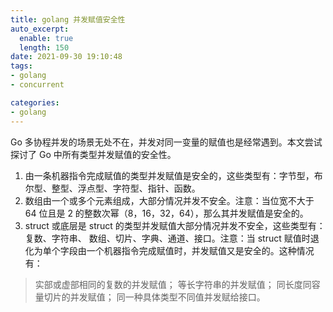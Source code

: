 ```yaml
---
title: golang 并发赋值安全性
auto_excerpt:
  enable: true
  length: 150
date: 2021-09-30 19:10:48
tags:
- golang
- concurrent

categories:
- golang
---
```


Go 多协程并发的场景无处不在，并发对同一变量的赋值也是经常遇到。本文尝试探讨了 Go 中所有类型并发赋值的安全性。
1. 由一条机器指令完成赋值的类型并发赋值是安全的，这些类型有：字节型，布尔型、整型、浮点型、字符型、指针、函数。
2. 数组由一个或多个元素组成，大部分情况并发不安全。注意：当位宽不大于 64 位且是 2 的整数次幂（8，16，32，64），那么其并发赋值是安全的。
3. struct 或底层是 struct 的类型并发赋值大部分情况并发不安全，这些类型有：复数、字符串、 数组、切片、字典、通道、接口。注意：当 struct 赋值时退化为单个字段由一个机器指令完成赋值时，并发赋值又是安全的。这种情况有：
  > 实部或虚部相同的复数的并发赋值；
  > 等长字符串的并发赋值；
  > 同长度同容量切片的并发赋值；
  > 同一种具体类型不同值并发赋给接口。

